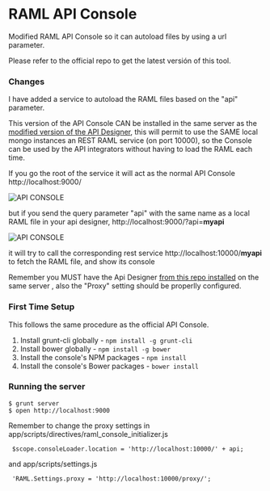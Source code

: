 # RAML API Console

Modified RAML API Console so it can autoload files by using a url parameter.

Please refer to the official repo to get the latest versión of this tool.

### Changes

I have added a service to autoload the RAML files based on the "api" parameter.

This version of the API Console CAN be installed in the same server as the [modified version of the API Designer](https://github.com/hadesbox/raml-api-designer-store), this will permit to use the SAME local mongo instances an REST RAML service (on port 10000), so the Console can be used by the API integrators without having to load the RAML each time.

If you go the root of the service it will act as the normal API Console http://localhost:9000/

![API CONSOLE](http://i.imgur.com/81pUe55.png)

but if you send the query parameter "api" with the same name as a local RAML file in your api designer, http://localhost:9000/?api=__myapi__


![API CONSOLE](http://i.imgur.com/wT6iTEm.png)

it will try to call the corresponding rest service http://localhost:10000/__myapi__ to fetch the RAML file, and show its console

 
Remember you MUST have the Api Designer [from this repo installed](https://github.com/hadesbox/raml-api-designer-store) on the same server , also the "Proxy" setting should be properlly configured.
 
 
### First Time Setup

This follows the same procedure as the official API Console.

1. Install grunt-cli globally - `npm install -g grunt-cli`
2. Install bower globally - `npm install -g bower`
3. Install the console's NPM packages - `npm install`
4. Install the console's Bower packages - `bower install`

### Running the server

    $ grunt server
    $ open http://localhost:9000

 
Remember to change the proxy settings in app/scripts/directives/raml_console_initializer.js
```
 $scope.consoleLoader.location = 'http://localhost:10000/' + api;
```
 
 and app/scripts/settings.js
```
 'RAML.Settings.proxy = 'http://localhost:10000/proxy/';
```
